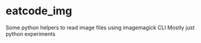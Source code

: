 # eatcode_img
Some python helpers to read image files using imagemagick CLI
Mostly just python experiments


